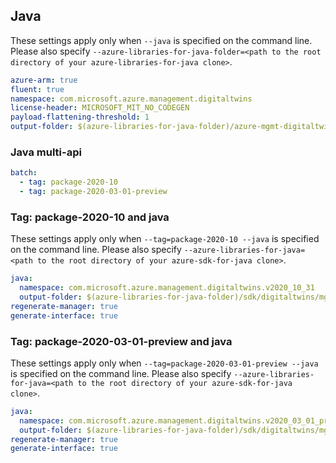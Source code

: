 ## Java

These settings apply only when `--java` is specified on the command line.
Please also specify `--azure-libraries-for-java-folder=<path to the root directory of your azure-libraries-for-java clone>`.

``` yaml $(java)
azure-arm: true
fluent: true
namespace: com.microsoft.azure.management.digitaltwins
license-header: MICROSOFT_MIT_NO_CODEGEN
payload-flattening-threshold: 1
output-folder: $(azure-libraries-for-java-folder)/azure-mgmt-digitaltwins
```

### Java multi-api

``` yaml $(java) && $(multiapi)
batch:
  - tag: package-2020-10
  - tag: package-2020-03-01-preview
```

### Tag: package-2020-10 and java

These settings apply only when `--tag=package-2020-10 --java` is specified on the command line.
Please also specify `--azure-libraries-for-java=<path to the root directory of your azure-sdk-for-java clone>`.

``` yaml $(tag) == 'package-2020-10' && $(java) && $(multiapi)
java:
  namespace: com.microsoft.azure.management.digitaltwins.v2020_10_31
  output-folder: $(azure-libraries-for-java-folder)/sdk/digitaltwins/mgmt-v2020_10_31
regenerate-manager: true
generate-interface: true
```

### Tag: package-2020-03-01-preview and java

These settings apply only when `--tag=package-2020-03-01-preview --java` is specified on the command line.
Please also specify `--azure-libraries-for-java=<path to the root directory of your azure-sdk-for-java clone>`.

``` yaml $(tag) == 'package-2020-03-01-preview' && $(java) && $(multiapi)
java:
  namespace: com.microsoft.azure.management.digitaltwins.v2020_03_01_preview
  output-folder: $(azure-libraries-for-java-folder)/sdk/digitaltwins/mgmt-v2020_03_01_preview
regenerate-manager: true
generate-interface: true
```
